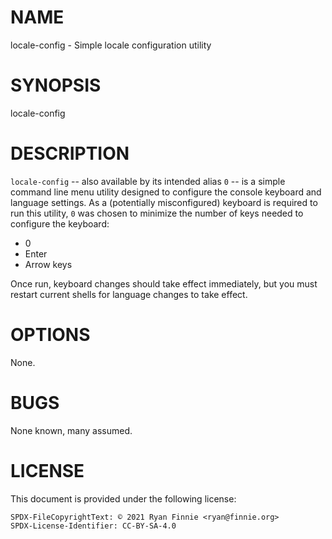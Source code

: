 # NAME

locale-config - Simple locale configuration utility

# SYNOPSIS

locale-config

# DESCRIPTION

`locale-config` -- also available by its intended alias `0` -- is a simple
command line menu utility designed to configure the console keyboard and
language settings. As a (potentially misconfigured) keyboard is required to run
this utility, `0` was chosen to minimize the number of keys needed to configure
the keyboard:

- 0
- Enter
- Arrow keys

Once run, keyboard changes should take effect immediately, but you must restart
current shells for language changes to take effect.

# OPTIONS

None.

# BUGS

None known, many assumed.

# LICENSE

This document is provided under the following license:

    SPDX-FileCopyrightText: © 2021 Ryan Finnie <ryan@finnie.org>
    SPDX-License-Identifier: CC-BY-SA-4.0
